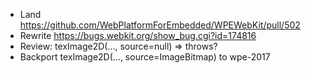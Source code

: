 * Land https://github.com/WebPlatformForEmbedded/WPEWebKit/pull/502
* Rewrite https://bugs.webkit.org/show_bug.cgi?id=174816
* Review: texImage2D(..., source=null) => throws?
* Backport texImage2D(..., source=ImageBitmap) to wpe-2017
